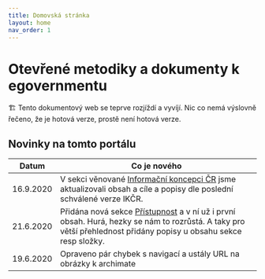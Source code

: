 ```yaml
---
title: Domovská stránka
layout: home
nav_order: 1
---
```


# Otevřené metodiky a dokumenty k egovernmentu

🏗 Tento dokumentový web se teprve rozjíždí a vyvíjí. Nic co nemá výslovně řečeno, že je hotová verze, prostě není hotová verze.

## Novinky na tomto portálu

| Datum | Co je nového |
|-----|-----|
| 16.9.2020 | V sekci věnované [Informační koncepci ČR](architektura/jak-na-nacr/ikcr/) jsme aktualizovali obsah a cíle a popisy dle poslední schválené verze IKČR. |
| 21.6.2020 | Přidána nová sekce [Přístupnost](/pristupnost) a v ní už i první obsah. Hurá, hezky se nám to rozrůstá. A taky pro větší přehlednost přidány popisy u obsahu sekce resp složky. |
| 19.6.2020 | Opraveno pár chybek s navigací a ustály URL na obrázky k archimate |
